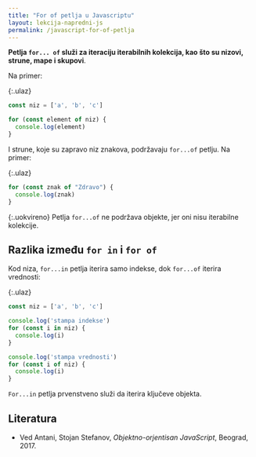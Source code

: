 ```yaml
---
title: "For of petlja u Javascriptu"
layout: lekcija-napredni-js
permalink: /javascript-for-of-petlja
---
```


**Petlja `for... of` služi za iteraciju iterabilnih kolekcija, kao što su nizovi, strune, mape i skupovi**. 

Na primer:

{:.ulaz}
```js
const niz = ['a', 'b', 'c']

for (const element of niz) {
  console.log(element)
}
```

I strune, koje su zapravo niz zna­kova, podržavaju `for...of` petlju. Na primer:

{:.ulaz}
```js
for (const znak of "Zdravo") {
  console.log(znak)
}
```

{:.uokvireno}
Petlja `for...of` ne podržava objekte, jer oni nisu iterabilne kolekcije.

## Razlika između `for in` i `for of`

Kod niza, `for...in` petlja iterira samo indekse, dok `for...of` iterira vrednosti:

{:.ulaz}
```js
const niz = ['a', 'b', 'c']

console.log('stampa indekse')
for (const i in niz) {
  console.log(i)
}

console.log('stampa vrednosti')
for (const i of niz) {
  console.log(i)
}
```

`For...in` petlja prvenstveno služi da iterira ključeve objekta. 

## Literatura

- Ved Antani, Stojan Stefanov, *Objektno-orjentisan JavaScript*, Beograd, 2017.
